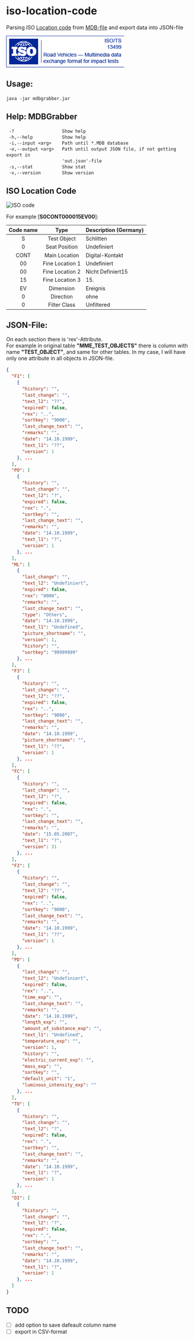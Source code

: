 # iso-location-code
Parsing ISO [Location code][isoForum] from [MDB-file][isoDB] and export data into JSON-file

![ISO TS14399](images/iso_headerLeft.gif)

## Usage: 
```
java -jar mdbgrabber.jar
```

## Help: MDBGrabber
```
 -?                  Show help
 -h,--help           Show help
 -i,--input <arg>    Path until *.MDB database
 -o,--output <arg>   Path until output JSON file, if not getting export in
                     'out.json'-file
 -s,--stat           Show stat
 -v,--version        Show version
```

## ISO Location Code
![ISO code](https://cdn.rawgit.com/cyberkatze/iso-location-code/master/images/ilc.svg)

For example [**S0CONT000015EV00**]:

Code name | Type | Description (Germany)
:---: | :---: | ---
S | Test Object |Schlitten
0 | Seat Position | Undefiniert
CONT | Main Location | Digital-Kontakt
00 | Fine Location 1 | Undefiniert
00 | Fine Location 2 | Nicht Definiert15
15 | Fine Location 3 | 15.
EV | Dimension | Ereignis
0 | Direction | ohne
0 | Filter Class | Unfiltered

## JSON-File:

On each section there is 'rex'-Attribute.  
For example in original table **"MME_TEST_OBJECTS"** there is column with name **"TEST_OBJECT"**, and same for other tables. In my case, I will have only one attribute in all objects in JSON-file.

```json
{
  "F1": [
    {
      "history": "",
      "last_change": "",
      "text_l2": "??",
      "expired": false,
      "rex": "..",
      "sortkey": "9000",
      "last_change_text": "",
      "remarks": "",
      "date": "14.10.1999",
      "text_l1": "??",
      "version": 1
    }, ...
  ],
  "PO": [
    {
      "history": "",
      "last_change": "",
      "text_l2": "?",
      "expired": false,
      "rex": ".",
      "sortkey": "",
      "last_change_text": "",
      "remarks": "",
      "date": "14.10.1999",
      "text_l1": "?",
      "version": 1
    }, ...
  ],
  "ML": [
    {
      "last_change": "",
      "text_l2": "Undefiniert",
      "expired": false,
      "rex": "0000",
      "remarks": "",
      "last_change_text": "",
      "type": "Others",
      "date": "14.10.1999",
      "text_l1": "Undefined",
      "picture_shortname": "",
      "version": 1,
      "history": "",
      "sortkey": "99999999"
    }, ...
  ],
  "F3": [
    {
      "history": "",
      "last_change": "",
      "text_l2": "??",
      "expired": false,
      "rex": "..",
      "sortkey": "9000",
      "last_change_text": "",
      "remarks": "",
      "date": "14.10.1999",
      "picture_shortname": "",
      "text_l1": "??",
      "version": 1
    }, ...
  ],
  "FC": [
    {
      "history": "",
      "last_change": "",
      "text_l2": "?",
      "expired": false,
      "rex": ".",
      "sortkey": "",
      "last_change_text": "",
      "remarks": "",
      "date": "15.05.2007",
      "text_l1": "?",
      "version": 31
    }, ...
  ],
  "F2": [
    {
      "history": "",
      "last_change": "",
      "text_l2": "??",
      "expired": false,
      "rex": "..",
      "sortkey": "9000",
      "last_change_text": "",
      "remarks": "",
      "date": "14.10.1999",
      "text_l1": "??",
      "version": 1
    }, ...
  ],
  "PD": [
    {
      "last_change": "",
      "text_l2": "Undefiniert",
      "expired": false,
      "rex": "..",
      "time_exp": "",
      "last_change_text": "",
      "remarks": "",
      "date": "14.10.1999",
      "length_exp": "",
      "amount_of_substance_exp": "",
      "text_l1": "Undefined",
      "temperature_exp": "",
      "version": 1,
      "history": "",
      "electric_current_exp": "",
      "mass_exp": "",
      "sortkey": "",
      "default_unit": "1",
      "luminous_intensity_exp": ""
    }, ...
  ],
  "TO": [
    {
      "history": "",
      "last_change": "",
      "text_l2": "?",
      "expired": false,
      "rex": ".",
      "sortkey": "",
      "last_change_text": "",
      "remarks": "",
      "date": "14.10.1999",
      "text_l1": "?",
      "version": 1
    }, ...
  ],
  "DI": [
    {
      "history": "",
      "last_change": "",
      "text_l2": "?",
      "expired": false,
      "rex": ".",
      "sortkey": "",
      "last_change_text": "",
      "remarks": "",
      "date": "14.10.1999",
      "text_l1": "?",
      "version": 1
    }, ...
  ]
}
```

## TODO

- [ ] add option to save dafeault column name
- [ ] export in CSV-format
 
[isoDB]: http://www.iso-mme.org/forum/viewtopic.php?f=105&t=441
[isoForum]: http://www.iso-mme.org/forum/
